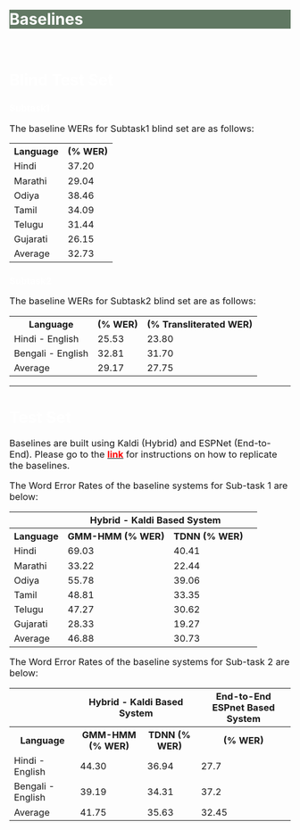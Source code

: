 <br>
<br>
<div class="widewrapper pagetitle">
  <div class="container" style="background-color:#617863">
    <h1 style="color:white;">Baselines</h1>
  </div>
</div>
<br>

<h1 style="color:white;">Blind Test Set</h1>

<h3 style="color:white;">Subtask1</h3>

<p style="font-size:16.5px;">The baseline WERs for Subtask1 blind set are as follows:</p>

<table style="font-size:16.5px;" id="tablePreview" class="table table-striped table-sm">
  
  <!--Table head-->
  <!--Table body-->
  <tbody>
    <tr>
      <th>Language</th>
      <th>(% WER)</th>
    </tr>
    <tr>
      <td>Hindi</td>
      <td>37.20</td>
    </tr>
    <tr>
      <td>Marathi</td>
      <td>29.04</td>
    </tr>
    <tr>
      <td>Odiya</td>
      <td>38.46</td>
    </tr>
    <tr>
      <td>Tamil</td>
      <td>34.09</td>
    </tr>
    <tr>
      <td>Telugu</td>
      <td>31.44</td>
    </tr>
    <tr>
      <td>Gujarati</td>
      <td>26.15</td>
    </tr>
    <tr>
      <td>Average</td>
      <td>32.73</td>
    </tr>
  </tbody>
</table>

<h3 style="color:white;">Subtask2</h3>


<p style="font-size:16.5px;">The baseline WERs for Subtask2 blind set are as follows:</p>

<table style="font-size:16.5px;" id="tablePreview" class="table table-striped table-sm">
  
  <!--Table head-->
  <!--Table body-->
  <tbody>
    <tr>
      <th>Language</th>
      <th>(% WER)</th>
      <th>(% Transliterated WER)</th>
    </tr>
    <tr>
      <td>Hindi - English</td>
      <td>25.53</td>
      <td>23.80</td>
    </tr>
    <tr>
      <td>Bengali - English</td>
      <td>32.81</td>
      <td>31.70</td>
    </tr>
    <tr>
      <td>Average</td>
      <td>29.17</td>
      <td>27.75</td>
    </tr>
  </tbody>
</table>


<hr>


<h1 style="color:white;">Test Set</h1>



<p style="font-size:16.5px;">Baselines are built using Kaldi (Hybrid) and ESPNet (End-to-End). Please go to the <a href="https://github.com/navana-tech/baseline_recipe_is21s_indic_asr_challenge"><strong><span style="color:red">link</span></strong></a> for instructions on how to replicate the baselines.</p>


<p style="font-size:16.5px;">The Word Error Rates of the baseline systems for Sub-task 1 are below:</p>


<table style="font-size:16.5px;" id="tablePreview" class="table table-striped table-sm">
  <thead>
  <tr>
      <th></th>
      <th style="text-align:center;" colspan="2">Hybrid - Kaldi Based System</th>
      <th rowspan="2"></th>
    </tr>
  </thead>
  <!--Table head-->
  <!--Table body-->
  <tbody>
    <tr>
      <th>Language</th>
      <th>GMM-HMM (% WER)</th>
      <th>TDNN (% WER)</th>
      <th></th>
    </tr>
    <tr>
      <td>Hindi</td>
      <td>69.03</td>
      <td>40.41</td>
      <td></td>
    </tr>
    <tr>
      <td>Marathi</td>
      <td>33.22</td>
      <td>22.44</td>
      <td></td>
    </tr>
    <tr>
      <td>Odiya</td>
      <td>55.78</td>
      <td>39.06</td>
      <td></td>
    </tr>
    <tr>
      <td>Tamil</td>
      <td>48.81</td>
      <td>33.35</td>
      <td></td>
    </tr>
    <tr>
      <td>Telugu</td>
      <td>47.27</td>
      <td>30.62</td>
      <td></td>
    </tr>
    <tr>
      <td>Gujarati</td>
      <td>28.33</td>
      <td>19.27</td>
      <td></td>
    </tr>
    <tr>
      <td>Average</td>
      <td>46.88</td>
      <td>30.73</td>
      <td></td>
    </tr>
  </tbody>
</table>

<p style="font-size:16.5px;">The Word Error Rates of the baseline systems for Sub-task 2 are below:</p>


<table style="font-size:16.5px;" id="tablePreview" class="table table-striped table-sm">
  <thead>
  <tr>
      <th></th>
      <th style="text-align:center;" colspan="2">Hybrid - Kaldi Based System</th>
      <th rowspan="2">End-to-End ESPnet Based System</th>
    </tr>
  </thead>
  <!--Table head-->
  <!--Table body-->
  <tbody>
    <tr>
      <th>Language</th>
      <th>GMM-HMM (% WER)</th>
      <th>TDNN (% WER)</th>
      <th>(% WER)</th>
    </tr>
    <tr>
      <td>Hindi - English</td>
      <td>44.30</td>
      <td>36.94</td>
      <td>27.7</td>
    </tr>
    <tr>
      <td>Bengali - English</td>
      <td>39.19</td>
      <td>34.31</td>
      <td>37.2</td>
    </tr>
    <tr>
      <td>Average</td>
      <td>41.75</td>
      <td>35.63</td>
      <td>32.45</td>
    </tr>
  </tbody>
</table>